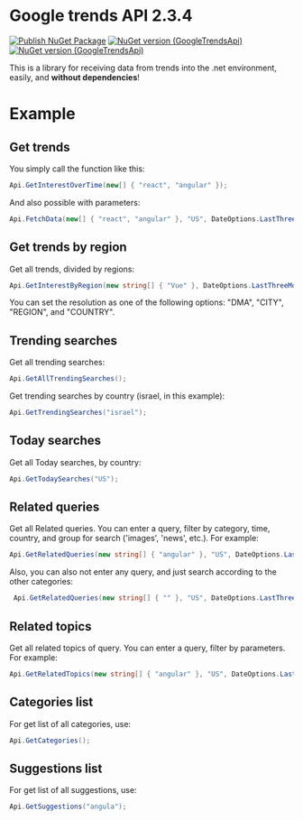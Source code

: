 ﻿
# Google trends API 2.3.4
[![Publish NuGet Package](https://github.com/isascarc/GoogleTrendsApiF/actions/workflows/mainCI.yml/badge.svg)](https://github.com/isascarc/GoogleTrendsApiF/actions/workflows/mainCI.yml)
[![NuGet version (GoogleTrendsApi)](https://img.shields.io/nuget/v/GoogleTrendsApi.svg)](https://www.nuget.org/packages/GoogleTrendsApi/)
[![NuGet version (GoogleTrendsApi)](https://img.shields.io/nuget/dt/GoogleTrendsApi.svg)](https://www.nuget.org/packages/GoogleTrendsApi/)

This is a library for receiving data from trends into the .net environment, easily, and **without dependencies**!

 
# Example 

## Get trends
You simply call the function like this:
```csharp
Api.GetInterestOverTime(new[] { "react", "angular" });
```

And also possible with parameters: 
```csharp
Api.FetchData(new[] { "react", "angular" }, "US", DateOptions.LastThreeMonths, GroupOptions.youtube, 14);
```

## Get trends by region
Get all trends, divided by regions:
```csharp
Api.GetInterestByRegion(new string[] { "Vue" }, DateOptions.LastThreeMonths, "CITY");
```
You can set the resolution as one of the following options:
"DMA", "CITY", "REGION", and "COUNTRY".



## Trending searches
Get all trending searches:
```csharp
Api.GetAllTrendingSearches();
```

Get trending searches by country (israel, in this example):
```csharp
Api.GetTrendingSearches("israel");
```

## Today searches
Get all Today searches, by country:
```csharp
Api.GetTodaySearches("US");
```


## Related queries
Get all Related queries.
You can enter a query, filter by category, time, country, and group for search ('images', 'news', etc.). For example:
```csharp
Api.GetRelatedQueries(new string[] { "angular" }, "US", DateOptions.LastThreeMonths, GroupOptions.youtube ,3);
```

Also, you can also not enter any query, and just search according to the other categories:
```csharp
 Api.GetRelatedQueries(new string[] { "" }, "US", DateOptions.LastThreeMonths);
```


## Related topics
Get all related topics of query.
You can enter a query, filter by parameters. For example:
```csharp
Api.GetRelatedTopics(new string[] { "angular" }, "US", DateOptions.LastThreeMonths, GroupOptions.youtube ,14);
```


## Categories list

For get list of all categories, use:
```csharp
Api.GetCategories();
```

## Suggestions list

For get list of all suggestions, use:
```csharp
Api.GetSuggestions("angula");
```

